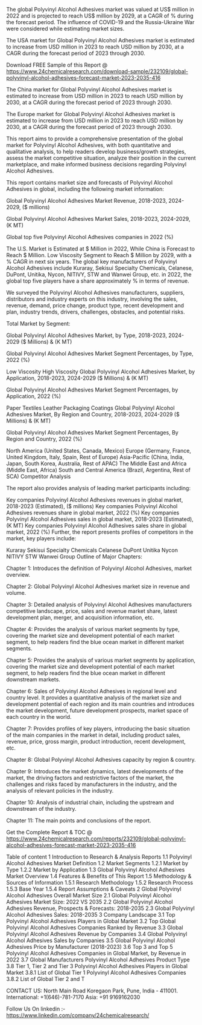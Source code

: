The global Polyvinyl Alcohol Adhesives market was valued at US$ million in 2022 and is projected to reach US$ million by 2029, at a CAGR of % during the forecast period. The influence of COVID-19 and the Russia-Ukraine War were considered while estimating market sizes.

The USA market for Global Polyvinyl Alcohol Adhesives market is estimated to increase from USD million in 2023 to reach USD million by 2030, at a CAGR during the forecast period of 2023 through 2030.

Download FREE Sample of this Report @ https://www.24chemicalresearch.com/download-sample/232109/global-polyvinyl-alcohol-adhesives-forecast-market-2023-2035-416

The China market for Global Polyvinyl Alcohol Adhesives market is estimated to increase from USD million in 2023 to reach USD million by 2030, at a CAGR during the forecast period of 2023 through 2030.

The Europe market for Global Polyvinyl Alcohol Adhesives market is estimated to increase from USD million in 2023 to reach USD million by 2030, at a CAGR during the forecast period of 2023 through 2030.

This report aims to provide a comprehensive presentation of the global market for Polyvinyl Alcohol Adhesives, with both quantitative and qualitative analysis, to help readers develop business/growth strategies, assess the market competitive situation, analyze their position in the current marketplace, and make informed business decisions regarding Polyvinyl Alcohol Adhesives.

This report contains market size and forecasts of Polyvinyl Alcohol Adhesives in global, including the following market information:

Global Polyvinyl Alcohol Adhesives Market Revenue, 2018-2023, 2024-2029, ($ millions)

Global Polyvinyl Alcohol Adhesives Market Sales, 2018-2023, 2024-2029, (K MT)

Global top five Polyvinyl Alcohol Adhesives companies in 2022 (%)

The U.S. Market is Estimated at $ Million in 2022, While China is Forecast to Reach $ Million.
Low Viscosity Segment to Reach $ Million by 2029, with a % CAGR in next six years.
The global key manufacturers of Polyvinyl Alcohol Adhesives include Kuraray, Sekisui Specialty Chemicals, Celanese, DuPont, Unitika, Nycon, NITIVY, STW and Wanwei Group, etc. in 2022, the global top five players have a share approximately % in terms of revenue.

We surveyed the Polyvinyl Alcohol Adhesives manufacturers, suppliers, distributors and industry experts on this industry, involving the sales, revenue, demand, price change, product type, recent development and plan, industry trends, drivers, challenges, obstacles, and potential risks.

Total Market by Segment:

Global Polyvinyl Alcohol Adhesives Market, by Type, 2018-2023, 2024-2029 ($ Millions) & (K MT)

Global Polyvinyl Alcohol Adhesives Market Segment Percentages, by Type, 2022 (%)

Low Viscosity
High Viscosity
Global Polyvinyl Alcohol Adhesives Market, by Application, 2018-2023, 2024-2029 ($ Millions) & (K MT)

Global Polyvinyl Alcohol Adhesives Market Segment Percentages, by Application, 2022 (%)

Paper
Textiles
Leather
Packaging
Coatings
Global Polyvinyl Alcohol Adhesives Market, By Region and Country, 2018-2023, 2024-2029 ($ Millions) & (K MT)

Global Polyvinyl Alcohol Adhesives Market Segment Percentages, By Region and Country, 2022 (%)

North America (United States, Canada, Mexico)
Europe (Germany, France, United Kingdom, Italy, Spain, Rest of Europe)
Asia-Pacific (China, India, Japan, South Korea, Australia, Rest of APAC)
The Middle East and Africa (Middle East, Africa)
South and Central America (Brazil, Argentina, Rest of SCA)
Competitor Analysis

The report also provides analysis of leading market participants including:

Key companies Polyvinyl Alcohol Adhesives revenues in global market, 2018-2023 (Estimated), ($ millions)
Key companies Polyvinyl Alcohol Adhesives revenues share in global market, 2022 (%)
Key companies Polyvinyl Alcohol Adhesives sales in global market, 2018-2023 (Estimated), (K MT)
Key companies Polyvinyl Alcohol Adhesives sales share in global market, 2022 (%)
Further, the report presents profiles of competitors in the market, key players include:

Kuraray
Sekisui Specialty Chemicals
Celanese
DuPont
Unitika
Nycon
NITIVY
STW
Wanwei Group
Outline of Major Chapters:

Chapter 1: Introduces the definition of Polyvinyl Alcohol Adhesives, market overview.

Chapter 2: Global Polyvinyl Alcohol Adhesives market size in revenue and volume.

Chapter 3: Detailed analysis of Polyvinyl Alcohol Adhesives manufacturers competitive landscape, price, sales and revenue market share, latest development plan, merger, and acquisition information, etc.

Chapter 4: Provides the analysis of various market segments by type, covering the market size and development potential of each market segment, to help readers find the blue ocean market in different market segments.

Chapter 5: Provides the analysis of various market segments by application, covering the market size and development potential of each market segment, to help readers find the blue ocean market in different downstream markets.

Chapter 6: Sales of Polyvinyl Alcohol Adhesives in regional level and country level. It provides a quantitative analysis of the market size and development potential of each region and its main countries and introduces the market development, future development prospects, market space of each country in the world.

Chapter 7: Provides profiles of key players, introducing the basic situation of the main companies in the market in detail, including product sales, revenue, price, gross margin, product introduction, recent development, etc.

Chapter 8: Global Polyvinyl Alcohol Adhesives capacity by region & country.

Chapter 9: Introduces the market dynamics, latest developments of the market, the driving factors and restrictive factors of the market, the challenges and risks faced by manufacturers in the industry, and the analysis of relevant policies in the industry.

Chapter 10: Analysis of industrial chain, including the upstream and downstream of the industry.

Chapter 11: The main points and conclusions of the report.

Get the Complete Report & TOC @ https://www.24chemicalresearch.com/reports/232109/global-polyvinyl-alcohol-adhesives-forecast-market-2023-2035-416

Table of content
1 Introduction to Research & Analysis Reports
1.1 Polyvinyl Alcohol Adhesives Market Definition
1.2 Market Segments
1.2.1 Market by Type
1.2.2 Market by Application
1.3 Global Polyvinyl Alcohol Adhesives Market Overview
1.4 Features & Benefits of This Report
1.5 Methodology & Sources of Information
1.5.1 Research Methodology
1.5.2 Research Process
1.5.3 Base Year
1.5.4 Report Assumptions & Caveats
2 Global Polyvinyl Alcohol Adhesives Overall Market Size
2.1 Global Polyvinyl Alcohol Adhesives Market Size: 2022 VS 2035
2.2 Global Polyvinyl Alcohol Adhesives Revenue, Prospects & Forecasts: 2018-2035
2.3 Global Polyvinyl Alcohol Adhesives Sales: 2018-2035
3 Company Landscape
3.1 Top Polyvinyl Alcohol Adhesives Players in Global Market
3.2 Top Global Polyvinyl Alcohol Adhesives Companies Ranked by Revenue
3.3 Global Polyvinyl Alcohol Adhesives Revenue by Companies
3.4 Global Polyvinyl Alcohol Adhesives Sales by Companies
3.5 Global Polyvinyl Alcohol Adhesives Price by Manufacturer (2018-2023)
3.6 Top 3 and Top 5 Polyvinyl Alcohol Adhesives Companies in Global Market, by Revenue in 2022
3.7 Global Manufacturers Polyvinyl Alcohol Adhesives Product Type
3.8 Tier 1, Tier 2 and Tier 3 Polyvinyl Alcohol Adhesives Players in Global Market
3.8.1 List of Global Tier 1 Polyvinyl Alcohol Adhesives Companies
3.8.2 List of Global Tier 2 and T

CONTACT US:
North Main Road Koregaon Park, Pune, India - 411001.
International: +1(646)-781-7170
Asia: +91 9169162030

Follow Us On linkedin :- https://www.linkedin.com/company/24chemicalresearch/

